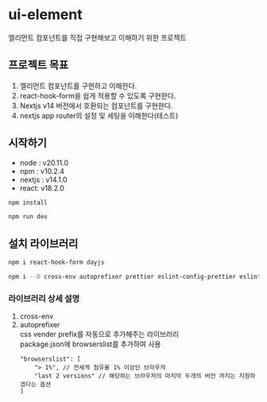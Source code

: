 # ui-element 
엘리먼트 컴포넌트를 직접 구현해보고 이해하기 위한 프로젝트

## 프로젝트 목표
1. 엘리먼트 컴포넌트를 구현하고 이해한다.
2. react-hook-form을 쉽게 적용할 수 있도록 구현한다.
3. Nextjs v14 버전에서 호환되는 컴포넌트를 구현한다.
4. nextjs app router의 설정 및 세팅을 이해한다(테스트)


## 시작하기
- node : v20.11.0
- npm : v10.2.4
- nextjs : v14.1.0
- react: v18.2.0

```bash
npm install

npm run dev
```

## 설치 라이브러리
```bash
npm i react-hook-form dayjs
```
```bash
npm i --D cross-env autoprefixer prettier eslint-config-prettier eslint-plugin-react
```

### 라이브러리 상세 설명
1. cross-env
2. autoprefixer  
    css vender prefix를 자동으로 추가해주는 라이브러리  
    package.json에 browserslist를 추가하여 사용
    ```text
    "browserslist": [
        "> 1%", // 전세게 점유율 1% 이상인 브라우저 
        "last 2 versions" // 해당하는 브라우저의 마지막 두개의 버전 까지는 지원하겠다는 옵션
    ]
    ```